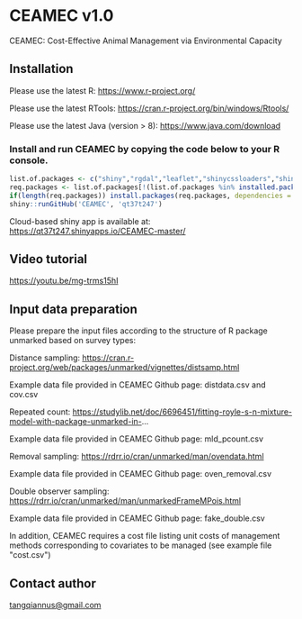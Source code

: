 # CEAMEC v1.0

CEAMEC: Cost-Effective Animal Management via Environmental Capacity

## Installation

Please use the latest R: https://www.r-project.org/  

Please use the latest RTools: https://cran.r-project.org/bin/windows/Rtools/

Please use the latest Java (version > 8): https://www.java.com/download

### Install and run CEAMEC by copying the code below to your R console.

```R
list.of.packages <- c("shiny","rgdal","leaflet","shinycssloaders","shinythemes","tibble","unmarked","DT","data.table","xlsx","rgenoud","htmltools","bsplus","dplyr","shinycssloaders","rgeos","plyr","shinyjs")
req.packages <- list.of.packages[!(list.of.packages %in% installed.packages()[,"Package"])]
if(length(req.packages)) install.packages(req.packages, dependencies = TRUE)
shiny::runGitHub('CEAMEC', 'qt37t247')
```


Cloud-based shiny app is available at:
https://qt37t247.shinyapps.io/CEAMEC-master/

## Video tutorial
https://youtu.be/mg-trms15hI


## Input data preparation

Please prepare the input files according to the structure of R package unmarked based on survey types:

Distance sampling: https://cran.r-project.org/web/packages/unmarked/vignettes/distsamp.html

Example data file provided in CEAMEC Github page: distdata.csv and cov.csv

Repeated count: https://studylib.net/doc/6696451/fitting-royle-s-n-mixture-model-with-package-unmarked-in-...

Example data file provided in CEAMEC Github page: mld_pcount.csv

Removal sampling: https://rdrr.io/cran/unmarked/man/ovendata.html

Example data file provided in CEAMEC Github page: oven_removal.csv

Double observer sampling: https://rdrr.io/cran/unmarked/man/unmarkedFrameMPois.html

Example data file provided in CEAMEC Github page: fake_double.csv

In addition, CEAMEC requires a cost file listing unit costs of management methods corresponding to covariates to be managed (see example file "cost.csv")  

## Contact author

tangqiannus@gmail.com
